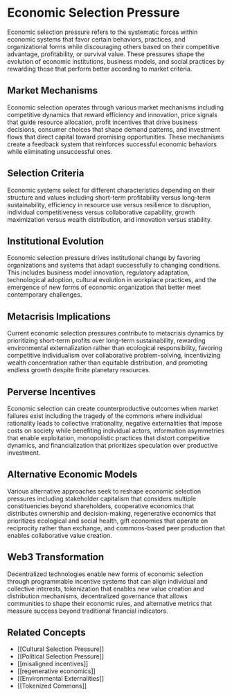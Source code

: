 # Economic Selection Pressure

Economic selection pressure refers to the systematic forces within economic systems that favor certain behaviors, practices, and organizational forms while discouraging others based on their competitive advantage, profitability, or survival value. These pressures shape the evolution of economic institutions, business models, and social practices by rewarding those that perform better according to market criteria.

## Market Mechanisms

Economic selection operates through various market mechanisms including competitive dynamics that reward efficiency and innovation, price signals that guide resource allocation, profit incentives that drive business decisions, consumer choices that shape demand patterns, and investment flows that direct capital toward promising opportunities. These mechanisms create a feedback system that reinforces successful economic behaviors while eliminating unsuccessful ones.

## Selection Criteria

Economic systems select for different characteristics depending on their structure and values including short-term profitability versus long-term sustainability, efficiency in resource use versus resilience to disruption, individual competitiveness versus collaborative capability, growth maximization versus wealth distribution, and innovation versus stability.

## Institutional Evolution

Economic selection pressure drives institutional change by favoring organizations and systems that adapt successfully to changing conditions. This includes business model innovation, regulatory adaptation, technological adoption, cultural evolution in workplace practices, and the emergence of new forms of economic organization that better meet contemporary challenges.

## Metacrisis Implications

Current economic selection pressures contribute to metacrisis dynamics by prioritizing short-term profits over long-term sustainability, rewarding environmental externalization rather than ecological responsibility, favoring competitive individualism over collaborative problem-solving, incentivizing wealth concentration rather than equitable distribution, and promoting endless growth despite finite planetary resources.

## Perverse Incentives

Economic selection can create counterproductive outcomes when market failures exist including the tragedy of the commons where individual rationality leads to collective irrationality, negative externalities that impose costs on society while benefiting individual actors, information asymmetries that enable exploitation, monopolistic practices that distort competitive dynamics, and financialization that prioritizes speculation over productive investment.

## Alternative Economic Models

Various alternative approaches seek to reshape economic selection pressures including stakeholder capitalism that considers multiple constituencies beyond shareholders, cooperative economics that distributes ownership and decision-making, regenerative economics that prioritizes ecological and social health, gift economies that operate on reciprocity rather than exchange, and commons-based peer production that enables collaborative value creation.

## Web3 Transformation

Decentralized technologies enable new forms of economic selection through programmable incentive systems that can align individual and collective interests, tokenization that enables new value creation and distribution mechanisms, decentralized governance that allows communities to shape their economic rules, and alternative metrics that measure success beyond traditional financial indicators.

## Related Concepts

- [[Cultural Selection Pressure]]
- [[Political Selection Pressure]]
- [[misaligned incentives]]
- [[regenerative economics]]
- [[Environmental Externalities]]
- [[Tokenized Commons]]